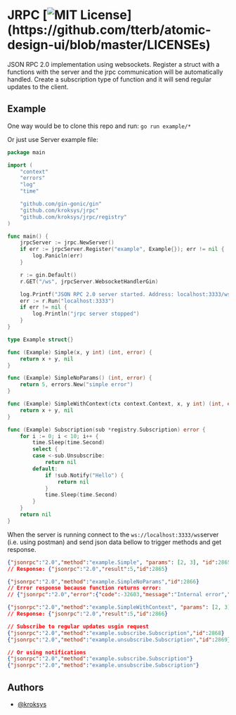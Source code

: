 
# JRPC [![MIT License](https://img.shields.io/apm/l/atomic-design-ui.svg?)](https://github.com/tterb/atomic-design-ui/blob/master/LICENSEs)


JSON RPC 2.0 implementation using websockets. Register a struct with a functions with the server and the jrpc communication will be automatically handled. Create a subscription type of function and it will send regular updates to the client.




## Example

One way would be to clone this repo and run: ```go run example/*```


Or just use Server example file:

```go
package main

import (
	"context"
	"errors"
	"log"
	"time"

	"github.com/gin-gonic/gin"
	"github.com/kroksys/jrpc"
	"github.com/kroksys/jrpc/registry"
)

func main() {
	jrpcServer := jrpc.NewServer()
	if err := jrpcServer.Register("example", Example{}); err != nil {
		log.Panicln(err)
	}

	r := gin.Default()
	r.GET("/ws", jrpcServer.WebsocketHandlerGin)

	log.Printf("JSON RPC 2.0 server started. Address: localhost:3333/ws\n")
	err := r.Run("localhost:3333")
	if err != nil {
		log.Println("jrpc server stopped")
	}
}

type Example struct{}

func (Example) Simple(x, y int) (int, error) {
	return x + y, nil
}

func (Example) SimpleNoParams() (int, error) {
	return 5, errors.New("simple error")
}

func (Example) SimpleWithContext(ctx context.Context, x, y int) (int, error) {
	return x + y, nil
}

func (Example) Subscription(sub *registry.Subscription) error {
	for i := 0; i < 10; i++ {
		time.Sleep(time.Second)
		select {
		case <-sub.Unsubscribe:
			return nil
		default:
			if !sub.Notify("Hello") {
				return nil
			}
			time.Sleep(time.Second)
		}
	}
	return nil
}
```

When the server is running connect to the ```ws://localhost:3333/ws```server (i.e. using postman) and send json data bellow to trigger methods and get response.
```json
{"jsonrpc":"2.0","method":"example.Simple", "params": [2, 3], "id":2865}
// Response: {"jsonrpc":"2.0","result":5,"id":2865}

{"jsonrpc":"2.0","method":"example.SimpleNoParams","id":2866}
// Error response because function returns error:
// {"jsonrpc":"2.0","error":{"code":-32603,"message":"Internal error","data":"simple error"},"id":2866}

{"jsonrpc":"2.0","method":"example.SimpleWithContext", "params": [2, 3], "id":2866}
// Response: {"jsonrpc":"2.0","result":5,"id":2866}

// Subscribe to regular updates usgin request
{"jsonrpc":"2.0","method":"example.subscribe.Subscription","id":2868}
{"jsonrpc":"2.0","method":"example.unsubscribe.Subscription","id":2869}

// Or using notifications
{"jsonrpc":"2.0","method":"example.subscribe.Subscription"}
{"jsonrpc":"2.0","method":"example.unsubscribe.Subscription"}

```
## Authors

- [@kroksys](https://www.github.com/kroksys)

